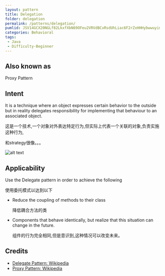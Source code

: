 ```yaml
---
layout: pattern
title: Delegation
folder: delegation
permalink: /patterns/delegation/
pumlid: JSV14GCX20NGLf82LkxfXbN69OFeu2VRVdBCxRsdUhLiac6F2rZxHHHybwwuyimjKQT37ANEGMfvCpZepHy-ccpjVYm697pJuFq3DJ7f39rEWlhNaZ7Aoc5V
categories: Behavioral
tags:
 - Java
 - Difficulty-Beginner
---
```


## Also known as
Proxy Pattern

## Intent
It is a technique where an object expresses certain behavior to the outside but in 
reality delegates responsibility for implementing that behaviour to an associated object. 

这是一个技术,一个对象对外表达特定行为,但实际上代表一个关联的对象,负责实施这种行为,

和strategy很像。。。

![alt text](./etc/delegation.png "Delegate")

## Applicability
Use the Delegate pattern in order to achieve the following

使用委托模式以达到以下

* Reduce the coupling of methods to their class

    降低耦合方法的类

* Components that behave identically, but realize that this situation can change in the future.

    组件的行为完全相同,但是意识到,这种情况可以改变未来。

## Credits

* [Delegate Pattern: Wikipedia ](https://en.wikipedia.org/wiki/Delegation_pattern)
* [Proxy Pattern: Wikipedia ](https://en.wikipedia.org/wiki/Proxy_pattern)

